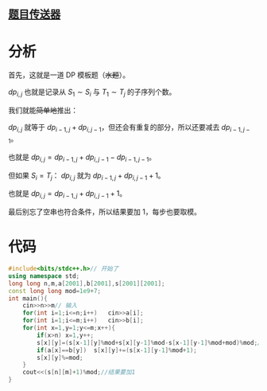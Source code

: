 ## [题目传送器](https://www.luogu.com.cn/problem/AT4729)

# 分析

首先，这就是一道 DP 模板题（~~水题~~）。

$dp_{i,j}$ 也就是记录从 $S_1\sim S_i$ 与 $T_1\sim T_j$ 的子序列个数。

我们就能~~简单地~~推出：

$dp_{i,j}$ 就等于 $dp_{i-1,j}+dp_{i,j-1}$，但还会有重复的部分，所以还要减去 $dp_{i-1,j-1}$。

也就是 $dp_{i,j}=dp_{i-1,j}+dp_{i,j-1}-dp_{i-1,j-1}$。

但如果 $S_i=T_j$： $dp_{i,j}$ 就为 $dp_{i-1,j}+dp_{i,j-1}+1$。

也就是 $dp_{i,j}=dp_{i-1,j}+dp_{i,j-1} + 1$。

最后别忘了空串也符合条件，所以结果要加 $1$，每步也要取模。

# 代码

```cpp
#include<bits/stdc++.h>// 开始了
using namespace std;
long long n,m,a[2001],b[2001],s[2001][2001];
const long long mod=1e9+7;
int main(){
    cin>>n>>m// 输入
    for(int i=1;i<=n;i++)   cin>>a[i];
    for(int i=1;i<=m;i++)   cin>>b[i];
    for(int x=1,y=1;y<=m;x++){
        if(x>n) x=1,y++;
        s[x][y]=(s[x-1][y]%mod+s[x][y-1]%mod-s[x-1][y-1]%mod+mod)%mod;//每步都要取模
        if(a[x]==b[y])  s[x][y]+=(s[x-1][y-1]%mod+1);
        s[x][y]%=mod;
    }
    cout<<(s[n][m]+1)%mod;//结果要加1
}
```
